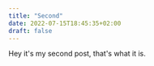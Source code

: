 ```yaml
---
title: "Second"
date: 2022-07-15T18:45:35+02:00
draft: false
---
```


Hey it's my second post, that's what it is.
